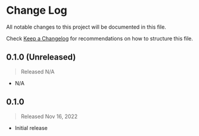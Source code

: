 # Change Log

All notable changes to this project will be documented in this file.

Check [Keep a Changelog](http://keepachangelog.com/) for recommendations on how to structure this file.


## 0.1.0 (Unreleased)
> Released N/A

* N/A

## 0.1.0
> Released Nov 16, 2022

* Initial release
